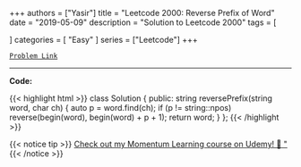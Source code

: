 
+++
authors = ["Yasir"]
title = "Leetcode 2000: Reverse Prefix of Word"
date = "2019-05-09"
description = "Solution to Leetcode 2000"
tags = [
    
]
categories = [
    "Easy"
]
series = ["Leetcode"]
+++



[`Problem Link`](https://leetcode.com/problems/reverse-prefix-of-word/description/)

---

**Code:**

{{< highlight html >}}
class Solution {
public:
    string reversePrefix(string word, char ch) {
        auto p = word.find(ch);
        if (p != string::npos)
            reverse(begin(word), begin(word) + p + 1);
        return word;
    }
};
{{< /highlight >}}


{{< notice tip >}}
[Check out my Momentum Learning course on Udemy! 🚀 "](https://www.udemy.com/course/blind-75-the-data-structures-and-algorithms-essentials/)
{{< /notice >}}


